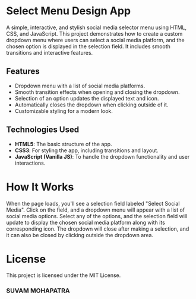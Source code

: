 # Select Menu Design App

A simple, interactive, and stylish social media selector menu using HTML, CSS, and JavaScript. This project demonstrates how to create a custom dropdown menu where users can select a social media platform, and the chosen option is displayed in the selection field. It includes smooth transitions and interactive features.


## Features

- Dropdown menu with a list of social media platforms.
- Smooth transition effects when opening and closing the dropdown.
- Selection of an option updates the displayed text and icon.
- Automatically closes the dropdown when clicking outside of it.
- Customizable styling for a modern look.

## Technologies Used

- **HTML5**: The basic structure of the app.
- **CSS3**: For styling the app, including transitions and layout.
- **JavaScript (Vanilla JS)**: To handle the dropdown functionality and user interactions.


# How It Works
When the page loads, you'll see a selection field labeled "Select Social Media".
Click on the field, and a dropdown menu will appear with a list of social media options.
Select any of the options, and the selection field will update to display the chosen social media platform along with its corresponding icon.
The dropdown will close after making a selection, and it can also be closed by clicking outside the dropdown area.


# License

This project is licensed under the MIT License.


### SUVAM MOHAPATRA